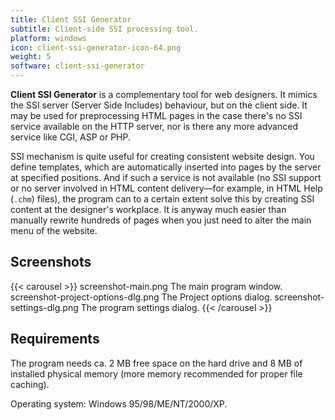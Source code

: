 ```yaml
---
title: Client SSI Generator
subtitle: Client-side SSI processing tool.
platform: windows
icon: client-ssi-generator-icon-64.png
weight: 5
software: client-ssi-generator
---
```


**Client SSI Generator** is a complementary tool for web designers. It mimics the SSI server (Server Side Includes) behaviour, but on the client side. It may be used for preprocessing HTML pages in the case there's no SSI service available on the HTTP server, nor is there any more advanced service like CGI, ASP or PHP.

SSI mechanism is quite useful for creating consistent website design. You define templates, which are automatically inserted into pages by the server at specified positions. And if such a service is not available (no SSI support or no server involved in HTML content delivery—for example, in HTML Help (`.chm`) files), the program can to a certain extent solve this by creating SSI content at the designer's workplace. It is anyway much easier than manually rewrite hundreds of pages when you just need to alter the main menu of the website.

## Screenshots

{{< carousel >}}
    screenshot-main.png                The main program window.
    screenshot-project-options-dlg.png The Project options dialog.
    screenshot-settings-dlg.png        The program settings dialog.
{{< /carousel >}}

## Requirements

The program needs ca. 2 MB free space on the hard drive and 8 MB of installed physical memory (more memory recommended for proper file caching).

Operating system: Windows 95/98/ME/NT/2000/XP.